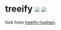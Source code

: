treeify ![](https://img.shields.io/npm/v/treeify-hyphen.svg) ![](https://img.shields.io/npm/dt/treeify-hyphen.svg)
===

fork from [treeify-hyphen](https://github.com/scillidan/treeify-hyphen).
